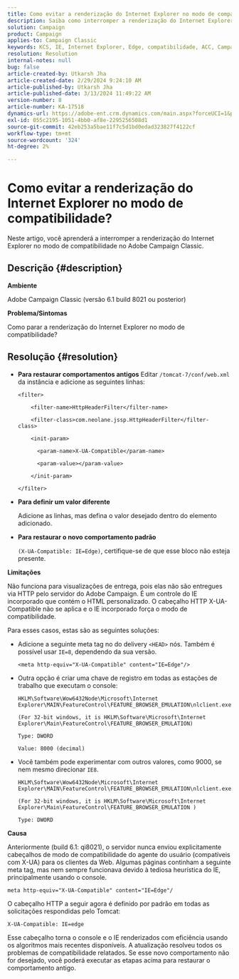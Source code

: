```yaml
---
title: Como evitar a renderização do Internet Explorer no modo de compatibilidade?
description: Saiba como interromper a renderização do Internet Explorer no modo de compatibilidade no Adobe Campaign Classic.
solution: Campaign
product: Campaign
applies-to: Campaign Classic
keywords: KCS, IE, Internet Explorer, Edge, compatibilidade, ACC, Campaign Classic
resolution: Resolution
internal-notes: null
bug: false
article-created-by: Utkarsh Jha
article-created-date: 2/29/2024 9:24:10 AM
article-published-by: Utkarsh Jha
article-published-date: 3/13/2024 11:49:22 AM
version-number: 8
article-number: KA-17518
dynamics-url: https://adobe-ent.crm.dynamics.com/main.aspx?forceUCI=1&pagetype=entityrecord&etn=knowledgearticle&id=3f94054a-e4d6-ee11-9079-6045bd0067ea
exl-id: 055c2195-1051-4bb0-af8e-2295256508d1
source-git-commit: 42eb253a5bae11f7c5d1bd0edad323827f4122cf
workflow-type: tm+mt
source-wordcount: '324'
ht-degree: 2%

---
```


# Como evitar a renderização do Internet Explorer no modo de compatibilidade?


Neste artigo, você aprenderá a interromper a renderização do Internet Explorer no modo de compatibilidade no Adobe Campaign Classic.

## Descrição {#description}


<b>Ambiente</b>

Adobe Campaign Classic (versão 6.1 build 8021 ou posterior)

<b>Problema/Sintomas</b>

Como parar a renderização do Internet Explorer no modo de compatibilidade?


## Resolução {#resolution}


- <b>Para restaurar comportamentos antigos</b>
Editar `/tomcat-7/conf/web.xml` da instância e adicione as seguintes linhas:


  ```
  <filter>
  
      <filter-name>HttpHeaderFilter</filter-name>
  
      <filter-class>com.neolane.jssp.HttpHeaderFilter</filter-
  class>
  
      <init-param>
  
        <param-name>X-UA-Compatible</param-name>
  
        <param-value></param-value>
  
      </init-param>
  
  </filter>
  ```




- <b>Para definir um valor diferente</b>

  Adicione as linhas, mas defina o valor desejado dentro do elemento adicionado.
- <b>Para restaurar o novo comportamento padrão</b>

  `(X-UA-Compatible: IE=Edge)`, certifique-se de que esse bloco não esteja presente.


<b>Limitações</b>

Não funciona para visualizações de entrega, pois elas não são entregues via HTTP pelo servidor do Adobe Campaign. É um controle do IE incorporado que contém o HTML personalizado. O cabeçalho HTTP X-UA-Compatible não se aplica e o IE incorporado força o modo de compatibilidade.

Para esses casos, estas são as seguintes soluções:

- Adicione a seguinte meta tag no do delivery `<HEAD>` nós. Também é possível usar `IE=8`, dependendo da sua versão.


  ```
  <meta http-equiv="X-UA-Compatible" content="IE=Edge"/>
  ```




- Outra opção é criar uma chave de registro em todas as estações de trabalho que executam o console:


  ```
  HKLM\Software\Wow6432Node\Microsoft\Internet Explorer\MAIN\FeatureControl\FEATURE_BROWSER_EMULATION\nlclient.exe
  
  (For 32-bit windows, it is HKLM\Software\Microsoft\Internet Explorer\Main\FeatureControl\FEATURE_BROWSER_EMULATION)
  
  Type: DWORD
  
  Value: 8000 (decimal)
  ```




- Você também pode experimentar com outros valores, como 9000, se nem mesmo direcionar `IE8`.

  ```
  HKLM\Software\Wow6432Node\Microsoft\Internet Explorer\MAIN\FeatureControl\FEATURE_BROWSER_EMULATION\nlclient.exe
  
  (For 32-bit windows, it is HKLM\Software\Microsoft\Internet Explorer\Main\FeatureControl\FEATURE_BROWSER_EMULATION )
  
  Type: DWORD
  ```


<b>Causa</b>

Anteriormente (build 6.1: qi8021), o servidor nunca enviou explicitamente cabeçalhos de modo de compatibilidade do agente do usuário (compatíveis com X-UA) para os clientes da Web. Algumas páginas continham a seguinte meta tag, mas nem sempre funcionava devido à tediosa heurística do IE, principalmente usando o console.


```
meta http-equiv="X-UA-Compatible" content="IE=Edge"/
```


O cabeçalho HTTP a seguir agora é definido por padrão em todas as solicitações respondidas pelo Tomcat:


```
X-UA-Compatible: IE=edge
```


Esse cabeçalho torna o console e o IE renderizados com eficiência usando os algoritmos mais recentes disponíveis. A atualização resolveu todos os problemas de compatibilidade relatados. Se esse novo comportamento não for desejado, você poderá executar as etapas acima para restaurar o comportamento antigo.
